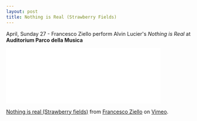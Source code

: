 ```yaml
---
layout: post
title: Nothing is Real (Strawberry Fields)
---
```


April, Sunday 27 - Francesco Ziello perform Alvin Lucier's *Nothing is Real* at **Auditorium Parco della Musica**

<iframe src="//player.vimeo.com/video/94386060" width="420" frameborder="0" webkitallowfullscreen mozallowfullscreen allowfullscreen></iframe> <p><a href="http://vimeo.com/94386060">Nothing is real (Strawberry fields)</a> from <a href="http://vimeo.com/user27763645">Francesco Ziello</a> on <a href="https://vimeo.com">Vimeo</a>.</p>
